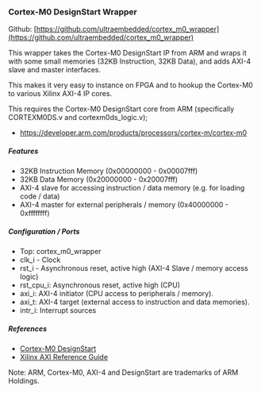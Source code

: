 ### Cortex-M0 DesignStart Wrapper

Github:   [https://github.com/ultraembedded/cortex_m0_wrapper](https://github.com/ultraembedded/cortex_m0_wrapper)

This wrapper takes the Cortex-M0 DesignStart IP from ARM and wraps it with some small memories (32KB Instruction, 32KB Data), and adds AXI-4 slave and master interfaces.

This makes it very easy to instance on FPGA and to hookup the Cortex-M0 to various Xilinx AXI-4 IP cores.

This requires the Cortex-M0 DesignStart core from ARM (specifically CORTEXM0DS.v and cortexm0ds_logic.v);
* https://developer.arm.com/products/processors/cortex-m/cortex-m0

##### Features
* 32KB Instruction Memory (0x00000000 - 0x00007fff)
* 32KB Data Memory (0x20000000 - 0x20007fff)
* AXI-4 slave for accessing instruction / data memory (e.g. for loading code / data)
* AXI-4 master for external peripherals / memory (0x40000000 - 0xffffffff)

##### Configuration / Ports
* Top: cortex_m0_wrapper
* clk_i - Clock
* rst_i - Asynchronous reset, active high (AXI-4 Slave / memory access logic)
* rst_cpu_i: Asynchronous reset, active high (CPU)
* axi_i: AXI-4 initiator (CPU access to peripherals / memory).
* axi_t: AXI-4 target (external access to instruction and data memories).
* intr_i: Interrupt sources

##### References
* [Cortex-M0 DesignStart](https://developer.arm.com/products/processors/cortex-m/cortex-m0)
* [Xilinx AXI Reference Guide](https://www.xilinx.com/support/documentation/ip_documentation/ug761_axi_reference_guide.pdf)

Note: ARM, Cortex-M0, AXI-4 and DesignStart are trademarks of ARM Holdings.
